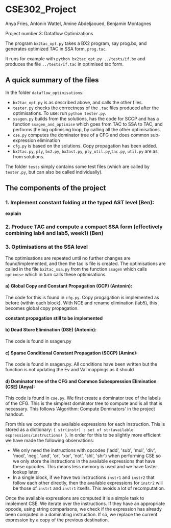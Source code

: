 # CSE302_Project

Anya Fries, Antonin Wattel, Amine Abdeljaoued, Benjamin Montagnes

Project number 3: Dataflow Optimizations

The program `bx2tac_opt.py` takes a BX2 program, say prog.bx, and generates optimized TAC
in SSA form, `prog.tac`. 

It runs for example with `python bx2tac_opt.py ../tests/if.bx` and produces the file `../tests/if.tac` in optimised tac form.

## A quick summary of the files

In the folder `dataflow_optimisations`:
* `bx2tac_opt.py` is as described above, and calls the other files. 
* `tester.py` checks the correctness of the `.tac` files produced after the optimisations. To use: run `python tester.py`.
* `ssagen.py` builds from the solutions, has the code for SCCP and has a function `ssagen_and_optimise` which goes from TAC to SSA to TAC, and performs the big optimising loop, by calling all the other optimisations. 
* `cse.py` computes the dominator tree of a CFG and does common sub-expression elimination
* `cfg.py` is based on the solutions. Copy propagation has been added.
* `bx2tac.py`, `ply`, `bx2.py`, `bx2ast.py`, `ply_util.py`,`tac.py`, `util.py` are as from solutions.

The folder `tests` simply contains some test files (which are called by `tester.py`, but can also be called individually).

## The components of the project

### 1. Implement constant folding at the typed AST level (Ben): 
**explain**

### 2. Produce TAC and compute a compact SSA form (effectively combining lab4 and lab5, week1) (Ben)

### 3. Optimisations at the SSA level
The optimisations are repeated until no further changes are found/implemented, and then the tac is file is created. The optimisations are called in the file `bx2tac_ssa.py` from the function `ssagen` which calls `optimise` which in turn calls these optimisations. 

#### a) Global Copy and Constant Propagation (GCP) (Antonin): 
The code for this is found in `cfg.py`. Copy progagation is implemented as before (within each block). With NCE and rename elimination (lab5), this becomes global copy propagation. 

**constant propagation still to be implemented**

#### b) Dead Store Elimination (DSE) (Antonin): 
The code is found in ssagen.py

#### c) Sparse Conditional Constant Propagation (SCCP) (Amine): 
The code is found in ssagen.py. All conditions have been written but the function is not updating the Ev and Val mappings as it should

#### d) Dominator tree of the CFG and Common Subexpression Elimination (CSE) (Anya): 
This code is found in `cse.py`. We first create a dominator tree of the labels of the CFG. This is the simplest dominator tree to compute and is all that is necessary. This follows 'Algorithm: Compute Dominators' in the project handout. 

From this we compute the available expressions for each instruction. This is stored as a dictionary: `{ str(instr) : set of str(available expressions/instructions) }`. In order for this to be slightly more efficient we have made the following observations: 
* We only need the instructions with opcodes ('add', 'sub', 'mul', 'div', 'mod', 'neg', 'and', 'or', 'xor', 'not', 'shl', 'shr') when performing CSE so we only store the instructions in the available expressions that have these opcodes. This means less memory is used and we have faster lookup later.
* In a single block, if we have two instructions `instr1` and `instr2` that follow each other directly, then the available expressions for `instr2` will be those of `instr1` and `instr1` itselfs. This avoids a lot of recomputation.

Once the available expressions are computed it is a simple task to implement CSE. We iterate over the instructions. If they have an appropriate opcode, using string comparisons, we check if the expression has already been computed in a dominating instruction. If so, we replace the current expression by a copy of the previous destination.


